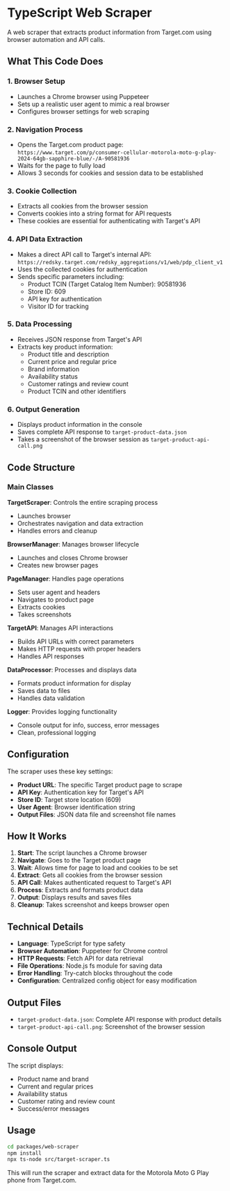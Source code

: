 # TypeScript Web Scraper

A web scraper that extracts product information from Target.com using browser automation and API calls.

## What This Code Does

### 1. Browser Setup
- Launches a Chrome browser using Puppeteer
- Sets up a realistic user agent to mimic a real browser
- Configures browser settings for web scraping

### 2. Navigation Process
- Opens the Target.com product page: `https://www.target.com/p/consumer-cellular-motorola-moto-g-play-2024-64gb-sapphire-blue/-/A-90581936`
- Waits for the page to fully load
- Allows 3 seconds for cookies and session data to be established

### 3. Cookie Collection
- Extracts all cookies from the browser session
- Converts cookies into a string format for API requests
- These cookies are essential for authenticating with Target's API

### 4. API Data Extraction
- Makes a direct API call to Target's internal API: `https://redsky.target.com/redsky_aggregations/v1/web/pdp_client_v1`
- Uses the collected cookies for authentication
- Sends specific parameters including:
  - Product TCIN (Target Catalog Item Number): 90581936
  - Store ID: 609
  - API key for authentication
  - Visitor ID for tracking

### 5. Data Processing
- Receives JSON response from Target's API
- Extracts key product information:
  - Product title and description
  - Current price and regular price
  - Brand information
  - Availability status
  - Customer ratings and review count
  - Product TCIN and other identifiers

### 6. Output Generation
- Displays product information in the console
- Saves complete API response to `target-product-data.json`
- Takes a screenshot of the browser session as `target-product-api-call.png`

## Code Structure

### Main Classes

**TargetScraper**: Controls the entire scraping process
- Launches browser
- Orchestrates navigation and data extraction
- Handles errors and cleanup

**BrowserManager**: Manages browser lifecycle
- Launches and closes Chrome browser
- Creates new browser pages

**PageManager**: Handles page operations
- Sets user agent and headers
- Navigates to product page
- Extracts cookies
- Takes screenshots

**TargetAPI**: Manages API interactions
- Builds API URLs with correct parameters
- Makes HTTP requests with proper headers
- Handles API responses

**DataProcessor**: Processes and displays data
- Formats product information for display
- Saves data to files
- Handles data validation

**Logger**: Provides logging functionality
- Console output for info, success, error messages
- Clean, professional logging

## Configuration

The scraper uses these key settings:
- **Product URL**: The specific Target product page to scrape
- **API Key**: Authentication key for Target's API
- **Store ID**: Target store location (609)
- **User Agent**: Browser identification string
- **Output Files**: JSON data file and screenshot file names

## How It Works

1. **Start**: The script launches a Chrome browser
2. **Navigate**: Goes to the Target product page
3. **Wait**: Allows time for page to load and cookies to be set
4. **Extract**: Gets all cookies from the browser session
5. **API Call**: Makes authenticated request to Target's API
6. **Process**: Extracts and formats product data
7. **Output**: Displays results and saves files
8. **Cleanup**: Takes screenshot and keeps browser open

## Technical Details

- **Language**: TypeScript for type safety
- **Browser Automation**: Puppeteer for Chrome control
- **HTTP Requests**: Fetch API for data retrieval
- **File Operations**: Node.js fs module for saving data
- **Error Handling**: Try-catch blocks throughout the code
- **Configuration**: Centralized config object for easy modification

## Output Files

- `target-product-data.json`: Complete API response with product details
- `target-product-api-call.png`: Screenshot of the browser session

## Console Output

The script displays:
- Product name and brand
- Current and regular prices
- Availability status
- Customer rating and review count
- Success/error messages

## Usage

```bash
cd packages/web-scraper
npm install
npx ts-node src/target-scraper.ts
```

This will run the scraper and extract data for the Motorola Moto G Play phone from Target.com. 
